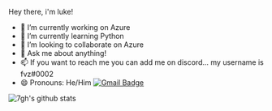 Hey there, i'm luke!

- 🔭 I’m currently working on Azure
- 🌱 I’m currently learning Python
- 👯 I’m looking to collaborate on Azure
- 💬 Ask me about anything!
- 📫 If you want to reach me you can add me on discord... my username is fvz#0002
- 😄 Pronouns: He/Him
[![Gmail Badge](https://img.shields.io/badge/-Gmail-c14438?style=flat-square&logo=Gmail&logoColor=white&link=mailto:79ksupreme@gmail.com)](mailto:79ksupreme@gmail.com)

![7gh's github stats](https://github-readme-stats.vercel.app/api?username=7gh&show_icons=true&title_color=fff&icon_color=FFD700&text_color=ECECEC&bg_color=8A2BE2)
